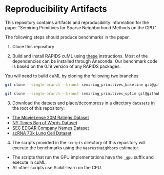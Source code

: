 # Reproducibility Artifacts

This repository contains artifacts and reproducibility information for the paper "Semiring Primitives for Sparse Neighborhood Methods on the GPU"

The following steps should produce benchmarks in the paper.

1. Clone this repository

2. Build and install RAPIDS cuML using [these](https://github.com/rapidsai/cuml/blob/branch-0.19/BUILD.md) instructions. Most of the dependencies can be installed through Anaconda. Our benchmark code is based on the 0.19 version of any RAPIDS packages.

You will need to build cuML by cloning the following two branches:
```bash
git clone --single-branch --branch semiring_primitives_baseline git@github.com:cjnolet/cuml.git cuml_baseline
```
```bash
git clone --single-branch --branch semiring_primitives_optim git@github.com:cjnolet/cuml.git cuml_optim
```

3. Download the datsets and place/decompress in a directory `datasets` in the root of this repository:
  - [The MovieLense 20M Ratings Dataset](https://files.grouplens.org/datasets/movielens/ml-20m.zip)
  - [NY Times Bag of Words Dataset](https://archive.ics.uci.edu/ml/machine-learning-databases/bag-of-words/docword.nytimes.txt.gz)
  - [SEC EDGAR Company Names Dataset](https://www.kaggle.com/dattapiy/sec-edgar-companies-list)
  - [scRNA 70k Lung Cell Dataset](https://rapids-single-cell-examples.s3.us-east-2.amazonaws.com/krasnow_hlca_10x.sparse.h5ad)

4. The scripts provided in the `scripts` directory of this repository will execute the benchmarks using the `NearestNeighbors` estimator. 
  - The scripts that run the GPU implementations have the `_gpu` suffix and execute in cuML. 
  - All other scripts use Scikit-learn on the CPU.
